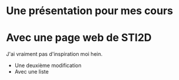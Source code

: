 # Une présentation pour mes cours

# Avec une page web de STI2D

J'ai vraiment pas d'inspiration moi hein.

 * Une deuxième modification
 * Avec une liste
 
